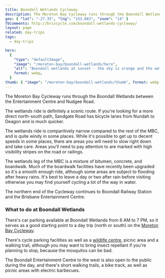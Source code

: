 ```yaml
---
title: Boondall Wetlands Cycleway
description: The Moreton Bay Cycleway runs through the Boondall Wetlands between the Entertainment Centre and Nudgee Road.
geo: { "lat": "-27.35", "lng": "153.083", "zoom": "14" }
fbComments: http://briscycle.com/boondall-wetlands-cycleway/
layout: page
related: day-trips
tags:
  - day-trips

hero:
  {
    "type": "defaultImage",
    "image": "/moreton-bay/boondall-wetlands/hero",
    "alt": "Boondall wetlands at sunset - the sky is orange and the wetlands are calm serene. An old bike path snakes off into the distance.",
    format: webp,
  }
thumb: { "image": "/moreton-bay/boondall-wetlands/thumb", format: webp }
---
```


The Moreton Bay Cycleway runs through the Boondall Wetlands between the Entertainment Centre and Nudgee Road.

The wetlands ride is definitely a scenic route. If you're looking for a more direct north-south path, Sandgate Road has bicycle lanes from Nundah to Deagon and is much quicker.

The wetlands ride is comparitively narrow compared to the rest of the MBC, and is quite windy in some places. While it's possible to get up to decent speeds in some places, there are areas you will need to slow right down and take care. Areas you'll need to pay attention to are marked with high visibility stripes on the road or railings.

The wetlands leg of the MBC is a mixture of bitumen, concrete, and boardwalk. Much of the boardwalk facilities have recently been upgraded so it's a smooth enough ride, although some areas are subject to flooding after heavy rains. It's best to leave a day or two after rain before visiting otherwise you may find yourself cycling a lot of the way in water.

The northern end of the Cycleway continues to Boondall Railway Station and the Brisbane Entertainment Centre.

<h3>What to do at Boondall Wetlands</h3>
There's car parking available at Boondall Wetlands from 6 AM to 7 PM, so it serves as a good starting point to a day trip (north or south) on the <a href="../moreton-bay-cycleway/">Moreton Bay Cycleway</a>.

There's cycle parking facilities as well as a <a href="http://www.brisbane.qld.gov.au/BCC:BASE::pc=PC_2786">wildlife centre</a>, picnic area and a walking trail, although you may want to bring insect repellant if you're planning to stop, because the mosquitos can be bad.

The Boondall Entertainment Centre to the west is also open to the public during the day, and there's short walking trails, a bike track, as well as picnic areas with electric barbecues.

